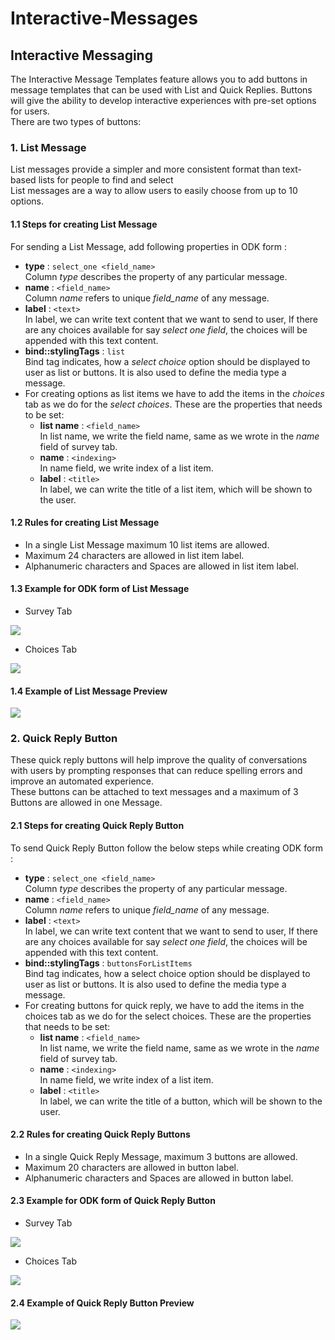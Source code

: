# Interactive-Messages

## Interactive Messaging

The Interactive Message Templates feature allows you to add buttons in message templates that can be used with List and Quick Replies. Buttons will give the ability to develop interactive experiences with pre-set options for users.\
There are two types of buttons:

### 1. List Message

List messages provide a simpler and more consistent format than text-based lists for people to find and select\
List messages are a way to allow users to easily choose from up to 10 options.

#### 1.1 Steps for creating List Message

For sending a List Message, add following properties in ODK form :

* **type** : `select_one <field_name>`\
  Column _type_ describes the property of any particular message.
* **name** : `<field_name>`\
  Column _name_ refers to unique _field\_name_ of any message.
* **label** : `<text>`\
  In label, we can write text content that we want to send to user, If there are any choices available for say _select one field_, the choices will be appended with this text content.
* **bind::stylingTags** : `list`\
  Bind tag indicates, how a _select choice_ option should be displayed to user as list or buttons. It is also used to define the media type a message.
* For creating options as list items we have to add the items in the _choices_ tab as we do for the _select choices_. These are the properties that needs to be set:
  * **list name** : `<field_name>`\
    In list name, we write the field name, same as we wrote in the _name_ field of survey tab.
  * **name** : `<indexing>`\
    In name field, we write index of a list item.
  * **label** : `<title>`\
    In label, we can write the title of a list item, which will be shown to the user.

#### 1.2 Rules for creating List Message

* In a single List Message maximum 10 list items are allowed.
* Maximum 24 characters are allowed in list item label.
* Alphanumeric characters and Spaces are allowed in list item label.

#### 1.3 Example for ODK form of List Message

* Survey Tab&#x20;

![](../../../../../.gitbook/assets/ListMessage\_SurveyTab.png)

* Choices Tab&#x20;

![](../../../../../.gitbook/assets/ListMessage\_CoicesTab.png)

#### 1.4 Example of List Message Preview

![](../../../../../.gitbook/assets/ListMessage\_example.jpeg)

### 2. Quick Reply Button

These quick reply buttons will help improve the quality of conversations with users by prompting responses that can reduce spelling errors and improve an automated experience.\
These buttons can be attached to text messages and a maximum of 3 Buttons are allowed in one Message.

#### 2.1 Steps for creating Quick Reply Button

To send Quick Reply Button follow the below steps while creating ODK form :

* **type** : `select_one <field_name>`\
  Column _type_ describes the property of any particular message.
* **name** : `<field_name>`\
  Column _name_ refers to unique _field\_name_ of any message.
* **label** : `<text>`\
  In label, we can write text content that we want to send to user, If there are any choices available for say _select one field_, the choices will be appended with this text content.
* **bind::stylingTags** : `buttonsForListItems`\
  Bind tag indicates, how a select choice option should be displayed to user as list or buttons. It is also used to define the media type a message.
* For creating buttons for quick reply, we have to add the items in the choices tab as we do for the select choices. These are the properties that needs to be set:
  * **list name** : `<field_name>`\
    In list name, we write the field name, same as we wrote in the _name_ field of survey tab.
  * **name** : `<indexing>`\
    In name field, we write index of a list item.
  * **label** : `<title>`\
    In label, we can write the title of a button, which will be shown to the user.

#### 2.2 Rules for creating Quick Reply Buttons

* In a single Quick Reply Message, maximum 3 buttons are allowed.
* Maximum 20 characters are allowed in button label.
* Alphanumeric characters and Spaces are allowed in button label.

#### 2.3 Example for ODK form of Quick Reply Button

* Survey Tab&#x20;

![](../../../../../.gitbook/assets/QuickReplyButton\_SurveyTab.png)

* Choices Tab&#x20;

![](../../../../../.gitbook/assets/QuickReplyButton\_ChoicesTab.png)

#### 2.4 Example of Quick Reply Button Preview

![](../../../../../.gitbook/assets/QuickReplyButton\_Example.jpeg)
